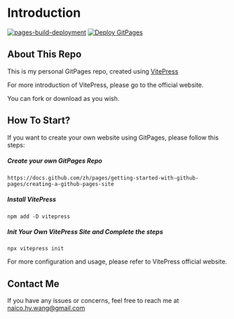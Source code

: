 # Introduction

[![pages-build-deployment](https://github.com/naico-wang/naico-wang.github.io/actions/workflows/pages/pages-build-deployment/badge.svg?branch=main)](https://github.com/naico-wang/naico-wang.github.io/actions/workflows/pages/pages-build-deployment)
[![Deploy GitPages](https://github.com/naico-wang/naico-wang.github.io/actions/workflows/deploy.yml/badge.svg?branch=main)](https://github.com/naico-wang/naico-wang.github.io/actions/workflows/deploy.yml)

## About This Repo

This is my personal GitPages repo, created using [VitePress](https://vitepress.dev/)

For more introduction of VitePress, please go to the official website.

You can fork or download as you wish.

## How To Start?

If you want to create your own website using GitPages, please follow this steps:

##### Create your own GitPages Repo 

```shell
https://docs.github.com/zh/pages/getting-started-with-github-pages/creating-a-github-pages-site
```

##### Install VitePress

```shell
npm add -D vitepress
```

##### Init Your Own VitePress Site and Complete the steps

```shell
npx vitepress init
```

For more configuration and usage, please refer to VitePress official website.

## Contact Me

If you have any issues or concerns, feel free to reach me at [naico.hy.wang@gmail.com](mailto:naico.hy.wang@gmail.com)
